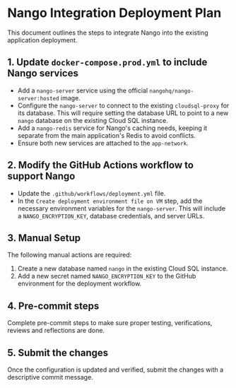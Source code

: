 # Nango Integration Deployment Plan

This document outlines the steps to integrate Nango into the existing application deployment.

## 1. Update `docker-compose.prod.yml` to include Nango services

- Add a `nango-server` service using the official `nangohq/nango-server:hosted` image.
- Configure the `nango-server` to connect to the existing `cloudsql-proxy` for its database. This will require setting the database URL to point to a new `nango` database on the existing Cloud SQL instance.
- Add a `nango-redis` service for Nango's caching needs, keeping it separate from the main application's Redis to avoid conflicts.
- Ensure both new services are attached to the `app-network`.

## 2. Modify the GitHub Actions workflow to support Nango

- Update the `.github/workflows/deployment.yml` file.
- In the `Create deployment environment file on VM` step, add the necessary environment variables for the `nango-server`. This will include a `NANGO_ENCRYPTION_KEY`, database credentials, and server URLs.

## 3. Manual Setup

The following manual actions are required:

1.  Create a new database named `nango` in the existing Cloud SQL instance.
2.  Add a new secret named `NANGO_ENCRYPTION_KEY` to the GitHub environment for the deployment workflow.

## 4. Pre-commit steps

Complete pre-commit steps to make sure proper testing, verifications, reviews and reflections are done.

## 5. Submit the changes

Once the configuration is updated and verified, submit the changes with a descriptive commit message.
